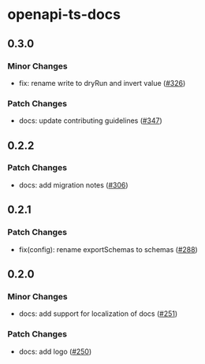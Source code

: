 # openapi-ts-docs

## 0.3.0

### Minor Changes

- fix: rename write to dryRun and invert value ([#326](https://github.com/hey-api/openapi-ts/pull/326))

### Patch Changes

- docs: update contributing guidelines ([#347](https://github.com/hey-api/openapi-ts/pull/347))

## 0.2.2

### Patch Changes

- docs: add migration notes ([#306](https://github.com/hey-api/openapi-ts/pull/306))

## 0.2.1

### Patch Changes

- fix(config): rename exportSchemas to schemas ([#288](https://github.com/hey-api/openapi-ts/pull/288))

## 0.2.0

### Minor Changes

- docs: add support for localization of docs ([#251](https://github.com/hey-api/openapi-ts/pull/251))

### Patch Changes

- docs: add logo ([#250](https://github.com/hey-api/openapi-ts/pull/250))
